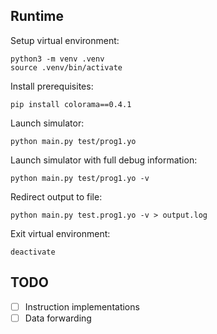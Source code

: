 ## Runtime
Setup virtual environment:

```shell
python3 -m venv .venv
source .venv/bin/activate
```

Install prerequisites:

```shell
pip install colorama==0.4.1
```

Launch simulator:

```shell
python main.py test/prog1.yo
```

Launch simulator with full debug information:

```shell
python main.py test/prog1.yo -v
```

Redirect output to file:

```shell
python main.py test.prog1.yo -v > output.log
```

Exit virtual environment:

```shell
deactivate
```

## TODO
* [ ] Instruction implementations
* [ ] Data forwarding